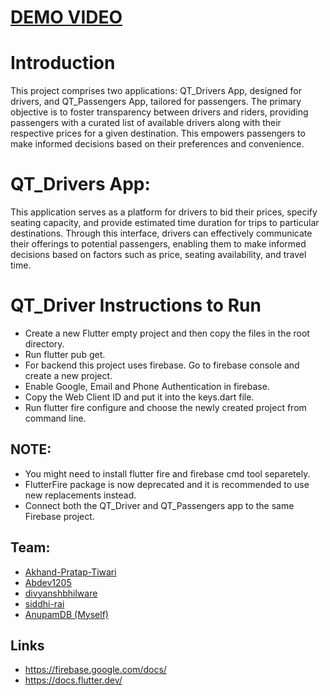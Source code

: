# [DEMO VIDEO](https://drive.google.com/file/d/1Bps0DRkwoGMf37rxnY-qhH-dzGyzJkpi/view?usp=share_link)

# Introduction
This project comprises two applications: QT_Drivers App, designed for drivers, and QT_Passengers App, tailored for passengers. The primary objective is to foster transparency between drivers and riders, providing passengers with a curated list of available drivers along with their respective prices for a given destination. This empowers passengers to make informed decisions based on their preferences and convenience.
# QT_Drivers App:
This application serves as a platform for drivers to bid their prices, specify seating capacity, and provide estimated time duration for trips to particular destinations. Through this interface, drivers can effectively communicate their offerings to potential passengers, enabling them to make informed decisions based on factors such as price, seating availability, and travel time.

# QT_Driver Instructions to Run
- Create a new Flutter empty project and then copy the files in the root directory.
- Run flutter pub get.
- For backend this project uses firebase. Go to firebase console and create a new project.
- Enable Google, Email and Phone Authentication in firebase.
- Copy the Web Client ID and put it into the keys.dart file.
- Run flutter fire configure and choose the newly created project from command line.

## NOTE: 
- You might need to install flutter fire and firebase cmd tool separetely.
- FlutterFire package is now deprecated and it is recommended to use new replacements instead.
- Connect both the QT_Driver and QT_Passengers app to the same Firebase project.

## Team:
- [Akhand-Pratap-Tiwari](https://github.com/Akhand-Pratap-Tiwari)
- [Abdev1205](https://github.com/Abdev1205)
- [divyanshbhilware](https://github.com/divyanshbhilware)
- [siddhi-rai](https://github.com/siddhi-rai)
- [AnupamDB (Myself)](https://github.com/AnupamDB) 

## Links
- https://firebase.google.com/docs/
- https://docs.flutter.dev/
